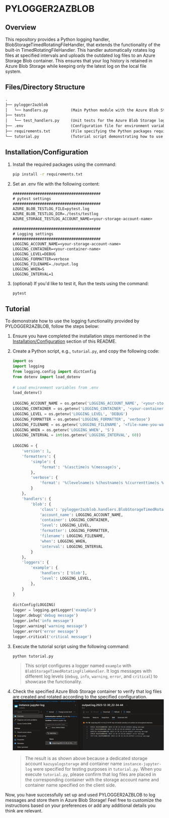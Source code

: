 ﻿# PYLOGGER2AZBLOB
## Overview
This repository provides a Python logging handler, BlobStorageTimedRotatingFileHandler, that extends the functionality of the built-in TimedRotatingFileHandler. This handler automatically rotates log files at specified intervals and uploads the outdated log files to an Azure Storage Blob container. This ensures that your log history is retained in Azure Blob Storage while keeping only the latest log on the local file system.

## Files/Directory Structure
  ```txt
  .
  ├── pylogger2azblob
  │   └── handlers.py          (Main Python module with the Azure Blob Storage logging) implementation.
  ├── tests
  │   └── test_handlers.py     (Unit tests for the Azure Blob Storage logging module.)
  ├── .env                     (Configuration file for environment variables.)
  ├── requirements.txt         (File specifying the Python packages required for this project.)
  └── tutorial.py              (Tutorial script demonstrating how to use the logging functionality.)
  ```

## Installation/Configuration

1. Install the required packages using the command:
    ```bash
    pip install -r requirements.txt
    ```

1. Set an .env file with the following content:
    ```dotenv
    #######################################
    # pytest settings
    #######################################
    AZURE_BLOB_TESTLOG_FILE=pytest.log
    AZURE_BLOB_TESTLOG_DIR=./tests/testlog
    AZURE_STORAGE_TESTLOG_ACCOUNT_NAME=<your-storage-account-name>

    #######################################
    # Logging settings
    #######################################
    LOGGING_ACCOUNT_NAME=<your-storage-account-name>
    LOGGING_CONTAINER=<your-container-name>
    LOGGING_LEVEL=DEBUG
    LOGGING_FORMATTER=verbose
    LOGGING_FILENAME=./output.log
    LOGGING_WHEN=S
    LOGGING_INTERVAL=1
    ```

1. (optional) If you'd like to test it, Run the tests using the command:
    ```bash
    pytest
    ```

## Tutorial

To demonstrate how to use the logging functionality provided by PYLOGGER2AZBLOB, follow the steps below:

1. Ensure you have completed the installation steps mentioned in the [Installation/Configuration](#Installation/Configuration) section of this README.

1. Create a Python script, e.g., `tutorial.py`, and copy the following code:
    ```python
    import os
    import logging
    from logging.config import dictConfig
    from dotenv import load_dotenv

    # Load environment variables from .env
    load_dotenv()

    LOGGING_ACCOUNT_NAME = os.getenv('LOGGING_ACCOUNT_NAME', '<your-storage-account>')
    LOGGING_CONTAINER = os.getenv('LOGGING_CONTAINER', '<your-container-name>')
    LOGGING_LEVEL = os.getenv('LOGGING_LEVEL', 'DEBUG')
    LOGGING_FORMATTER = os.getenv('LOGGING_FORMATTER', 'verbose')
    LOGGING_FILENAME = os.getenv('LOGGING_FILENAME', '<file-name-you-wanna-output>')
    LOGGING_WHEN = os.getenv('LOGGING_WHEN', 'S')
    LOGGING_INTERVAL = int(os.getenv('LOGGING_INTERVAL', 60))

    LOGGING = {
        'version': 1,
        'formatters': {
            'simple': {
                'format': '%(asctime)s %(message)s',
            },
            'verbose': {
                'format': '%(levelname)s %(hostname)s %(currenttime)s %(message)s',
            }
        },
        'handlers': {
            'blob': {
                'class': 'pylogger2azblob.handlers.BlobStorageTimedRotatingFileHandler',
                'account_name': LOGGING_ACCOUNT_NAME,
                'container': LOGGING_CONTAINER,
                'level': LOGGING_LEVEL,
                'formatter': LOGGING_FORMATTER,
                'filename': LOGGING_FILENAME,
                'when': LOGGING_WHEN,
                'interval': LOGGING_INTERVAL
            }
        },
        'loggers': {
            'example': {
                'handlers': ['blob'],
                'level': LOGGING_LEVEL,
            },
        }
    }

    dictConfig(LOGGING)
    logger = logging.getLogger('example')
    logger.debug('debug message')
    logger.info('info message')
    logger.warning('warning message')
    logger.error('error message')
    logger.critical('critical message')
    ```

1. Execute the tutorial script using the following command:
    ```bash
    python tutorial.py
    ```
    >This script configures a logger named `example` with `BlobStorageTimedRotatingFileHandler`. It logs messages with different log levels (`debug`, `info`, `warning`, `error`, and `critical`) to showcase the functionality.

1. Check the specified Azure Blob Storage container to verify that log files are created and rotated according to the specified configuration.
    <img src='./tutorial_result.png'/>
    >The result is as shown above because a dedicated storage account `kazuyalogstorage` and container name `instance-jupyter-log` were specified for testing purposes in `tutorial.py`. When you execute `tutorial.py`, please confirm that log files are placed in the corresponding container with the storage account name and container name specified on the client side.


Now, you have successfully set up and used PYLOGGER2AZBLOB to log messages and store them in Azure Blob Storage!
Feel free to customize the instructions based on your preferences or add any additional details you think are relevant.